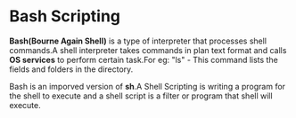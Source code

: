# Bash Scripting

**Bash(Bourne Again Shell)** is a type of interpreter that processes shell commands.A shell interpreter takes commands in plan text format and calls **OS services** to perform certain task.For eg: "ls" - This command lists the fields and folders in the directory.

Bash is an imporved version of **sh**.A Shell Scripting is writing a program for the shell to execute and a shell script is a filter or program that shell will execute.
